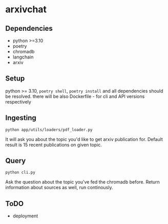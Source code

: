 # arxivchat

## Dependencies
- python >=3.10
- poetry
- chromadb
- langchain
- arxiv

## Setup
python >= 3.10, `poetry shell`, `poetry install` and all dependencies should be resolved.
there will be also Dockerfile - for cli and API versions respectively

## Ingesting
`python app/utils/loaders/pdf_loader.py`

It will ask you about the topic you'd like to get arxiv publication for. Default result is 15 recent publications on given topic.

## Query
`python cli.py`

Ask the question about the topic you've fed the chromadb before. Return information about sources as well, run continously.

## ToDO
- deployment
